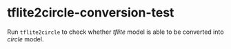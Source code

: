 # tflite2circle-conversion-test

Run `tflite2circle` to check whether _tflite_ model is able to be converted into _circle_ model.
